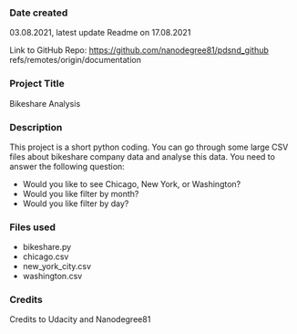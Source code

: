 ### Date created
03.08.2021, latest update Readme on 17.08.2021

Link to GitHub Repo: https://github.com/nanodegree81/pdsnd_github
refs/remotes/origin/documentation

### Project Title
Bikeshare Analysis

### Description
This project is a short python coding. You can go through some large CSV files about bikeshare company data and analyse this data.
You need to answer the following question:
- Would you like to see Chicago, New York, or Washington?
- Would you like filter by month?
- Would you like filter by day?


### Files used
- bikeshare.py
- chicago.csv
- new_york_city.csv
- washington.csv

### Credits
Credits to Udacity and Nanodegree81

